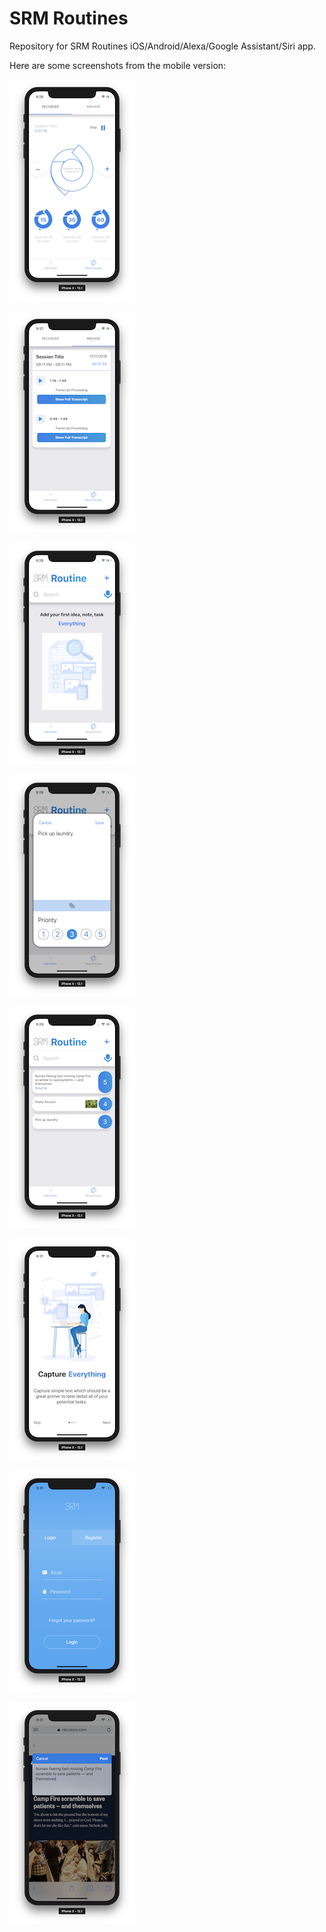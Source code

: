 # SRM Routines

Repository for SRM Routines iOS/Android/Alexa/Google Assistant/Siri app.

Here are some screenshots from the mobile version:

![alt text](https://github.com/BronxBombers/Simpacta-Notes/blob/master/Mobile/Screenshots/Screen%20Shot%202018-11-11%20at%209.26.48%20PM.png)

![alt text](https://github.com/BronxBombers/Simpacta-Notes/blob/master/Mobile/Screenshots/Screen%20Shot%202018-11-11%20at%209.27.43%20PM.png)

![alt text](https://github.com/BronxBombers/Simpacta-Notes/blob/master/Mobile/Screenshots/Screen%20Shot%202018-11-11%20at%209.28.09%20PM.png)

![alt text](https://github.com/BronxBombers/Simpacta-Notes/blob/master/Mobile/Screenshots/Screen%20Shot%202018-11-11%20at%209.28.29%20PM.png)

![alt text](https://github.com/BronxBombers/Simpacta-Notes/blob/master/Mobile/Screenshots/Screen%20Shot%202018-11-11%20at%209.29.44%20PM.png)

![alt text](https://github.com/BronxBombers/Simpacta-Notes/blob/master/Mobile/Screenshots/Screen%20Shot%202018-11-11%20at%209.31.03%20PM.png)

![alt text](https://github.com/BronxBombers/Simpacta-Notes/blob/master/Mobile/Screenshots/Screen%20Shot%202018-11-11%20at%209.31.12%20PM.png)

![alt text](https://github.com/BronxBombers/Simpacta-Notes/blob/master/Mobile/Screenshots/Screen%20Shot%202018-11-11%20at%209.31.41%20PM.png)
